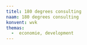 ```yaml
---
titel: 180 degrees consulting 
naam: 180 degrees consulting 
konvent: wvk
themas:
  -  economie, development
---
```

